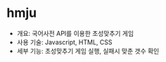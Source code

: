 # hmju
- 개요: 국어사전 API를 이용한 초성맞추기 게임
- 사용 기술: Javascript, HTML, CSS
- 세부 기능: 초성맞추기 게임 실행, 실패시 맞춘 갯수 확인
